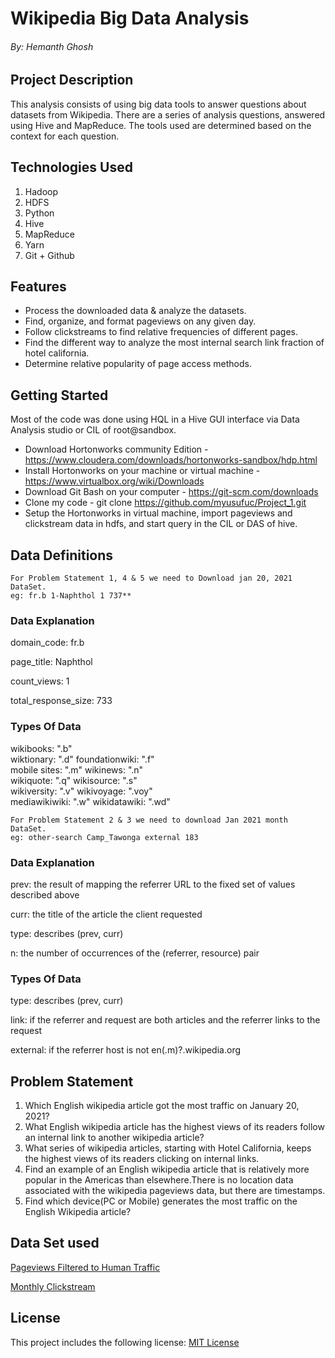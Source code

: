 # Wikipedia Big Data Analysis
###### By: Hemanth Ghosh

## Project Description

This analysis consists of using big data tools to answer questions about datasets from Wikipedia. There are a series of analysis questions, answered using Hive and MapReduce. The tools used are determined based on the context for each question.

## Technologies Used

1.  Hadoop
2.  HDFS
3.  Python
4.  Hive
5.  MapReduce
6.  Yarn
7.  Git + Github

## Features

* Process the downloaded data & analyze the datasets.
* Find, organize, and format pageviews on any given day.
* Follow clickstreams to find relative frequencies of different pages.
* Find the different way to analyze the most internal search link fraction of hotel california.
* Determine relative popularity of page access methods.

## Getting Started

Most of the code was done using HQL in a Hive GUI interface via Data Analysis studio or CIL of root@sandbox.

* Download Hortonworks community Edition -https://www.cloudera.com/downloads/hortonworks-sandbox/hdp.html
* Install Hortonworks on your machine or virtual machine - https://www.virtualbox.org/wiki/Downloads
* Download Git Bash on your computer - https://git-scm.com/downloads
* Clone my code - git clone https://github.com/myusufuc/Project_1.git
* Setup the Hortonworks in virtual machine, import pageviews and clickstream data in hdfs, and start query in the CIL or DAS of hive.
## Data Definitions

    For Problem Statement 1, 4 & 5 we need to Download jan 20, 2021 DataSet.
    eg: fr.b 1-Naphthol 1 737**

### Data Explanation

domain_code: fr.b

page_title: Naphthol

count_views: 1

total_response_size: 733

### Types Of Data

wikibooks: ".b"         
wiktionary: ".d" 
foundationwiki: ".f"         
mobile sites: ".m" 
wikinews: ".n"          
wikiquote: ".q"
wikisource: ".s"         
wikiversity: ".v" 
wikivoyage: ".voy"       
mediawikiwiki: ".w" 
wikidatawiki: ".wd" 

    For Problem Statement 2 & 3 we need to download Jan 2021 month DataSet.
    eg: other-search Camp_Tawonga external 183

### Data Explanation

prev: the result of mapping the referrer URL to the fixed set of values described above

curr: the title of the article the client requested

type: describes (prev, curr)

n: the number of occurrences of the (referrer, resource) pair

### Types Of Data

type: describes (prev, curr)

link: if the referrer and request are both articles and the referrer links to the request

external: if the referrer host is not en(.m)?.wikipedia.org
    


## Problem Statement

1. Which English wikipedia article got the most traffic on January 20, 2021? 
2. What English wikipedia article has the highest views of its readers follow an internal link to another wikipedia article?
3. What series of wikipedia articles, starting with Hotel California, keeps the highest views of its readers clicking on internal links.
4. Find an example of an English wikipedia article that is relatively more popular in the Americas than elsewhere.There is no location data associated with the wikipedia pageviews    data, but there are timestamps. 
5. Find which device(PC or Mobile) generates the most traffic on the English Wikipedia article?

## Data Set used

[Pageviews Filtered to Human Traffic](https://wikitech.wikimedia.org/wiki/Analytics/Data_Lake/Traffic/Pageviews)
    
[Monthly Clickstream](https://meta.wikimedia.org/wiki/Research:Wikipedia_clickstream)

## License
This project includes the following license:
[MIT License](https://github.com/git/git-scm.com/blob/main/MIT-LICENSE.txt)
